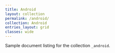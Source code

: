 ```yaml
---
title: Android
layout: collection
permalink: /android/
collection: Android
entries_layout: grid
classes: wide
---
```


Sample document listing for the collection `_android`.
